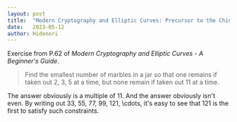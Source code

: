 ```yaml
---
layout: post
title:  "Modern Cryptography and Elliptic Curves: Precursor to the Chinese Remainder Theorem"
date:   2023-05-12
author: Hidenori
---
```


Exercise from P.62 of _Modern Cryptography and Elliptic Curves - A Beginner's Guide_.

> Find the smallest number of marbles in a jar so that one remains if taken out 2, 3, 5 at a time, but none remain if taken out 11 at a time.

The answer obviously is a multiple of 11.
And the answer obviously isn't even.
By writing out 33, 55, 77, 99, 121, \cdots, it's easy to see that 121 is the first to satisfy such constraints.

